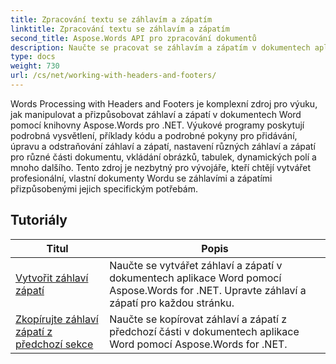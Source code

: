 ```yaml
---
title: Zpracování textu se záhlavím a zápatím
linktitle: Zpracování textu se záhlavím a zápatím
second_title: Aspose.Words API pro zpracování dokumentů
description: Naučte se pracovat se záhlavím a zápatím v dokumentech aplikace Word pomocí Aspose.Words for .NET. Kompletní návody a praktické příklady.
type: docs
weight: 730
url: /cs/net/working-with-headers-and-footers/
---
```


Words Processing with Headers and Footers je komplexní zdroj pro výuku, jak manipulovat a přizpůsobovat záhlaví a zápatí v dokumentech Word pomocí knihovny Aspose.Words pro .NET. Výukové programy poskytují podrobná vysvětlení, příklady kódu a podrobné pokyny pro přidávání, úpravu a odstraňování záhlaví a zápatí, nastavení různých záhlaví a zápatí pro různé části dokumentu, vkládání obrázků, tabulek, dynamických polí a mnoho dalšího. Tento zdroj je nezbytný pro vývojáře, kteří chtějí vytvářet profesionální, vlastní dokumenty Wordu se záhlavími a zápatími přizpůsobenými jejich specifickým potřebám.


 ## Tutoriály
| Titul | Popis |
| --- | --- |
| [Vytvořit záhlaví zápatí](./create-header-footer/) | Naučte se vytvářet záhlaví a zápatí v dokumentech aplikace Word pomocí Aspose.Words for .NET. Upravte záhlaví a zápatí pro každou stránku. |
| [Zkopírujte záhlaví zápatí z předchozí sekce](./copy-headers-footers-from-previous-section/) | Naučte se kopírovat záhlaví a zápatí z předchozí části v dokumentech aplikace Word pomocí Aspose.Words for .NET. |